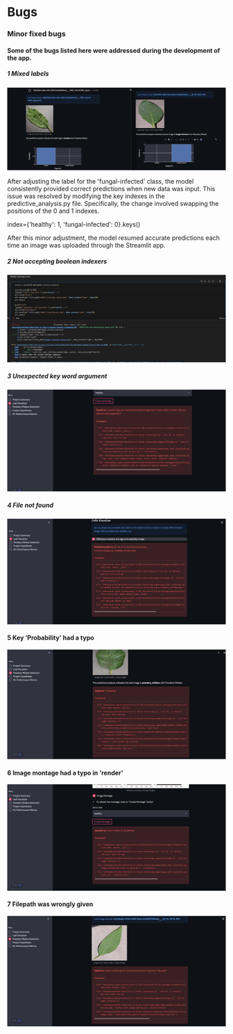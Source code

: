 # Bugs

### Minor fixed bugs 

#### Some of the bugs listed here were addressed during the development of the app.

##### 1 Mixed labels

![Backwards](assets/images/bugsandfixes/modelpredictingbackwards.png)

After adjusting the label for the 'fungal-infected' class, the model consistently provided correct predictions when new data was input. This issue was resolved by modifying the key indexes in the predictive_analysis.py file. Specifically, the change involved swapping the positions of the 0 and 1 indexes.

index={'healthy': 1, 'fungal-infected': 0}.keys()

After this minor adjustment, the model resumed accurate predictions each time an image was uploaded through the Streamlit app.

##### 2 Not accepting  boolean indexers

![Learning Curve](assets/images/bugsandfixes/modellearningcurve.png)


##### 3 Unexpected key word argument 

![Image Montage](assets/images/bugsandfixes/buginimagemontage2.png)

##### 4 File not found

![File not found](assets/images/bugsandfixes/couldntfindfileinpagevisualizer.png)

#### 5 Key 'Probability' had a typo

![Key Error](assets/images/bugsandfixes/keyErrorprobability.png)

#### 6 Image montage had a typo in 'render'

![image montage](assets/images/bugsandfixes/Leafvisualizerimagemontageerror.png)

#### 7 Filepath was wrongly given 

![Load Model](assets/images/bugsandfixes/loadmodelgotanunexpectedargument.png)


